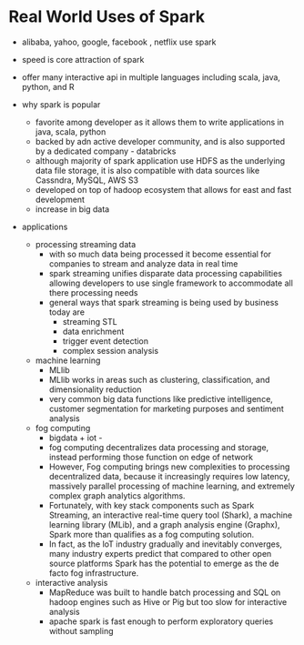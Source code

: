 # Real World Uses of Spark

- alibaba, yahoo, google, facebook , netflix use spark
- speed is core attraction of spark
- offer many interactive api in multiple languages including scala, java, python, and R

- why spark is popular
    - favorite among developer as it allows them to write applications in java, scala, python
    - backed by adn active developer community, and is also supported by a dedicated company - databricks
    - although majority of spark application use HDFS as the underlying data file storage, it is also
      compatible with data sources like Cassndra, MySQL, AWS S3
    - developed on top of hadoop ecosystem that allows for east and fast development
    - increase in big data

- applications
    - processing streaming data
        - with so much data being processed it become essential for companies to stream and analyze data in real time
        - spark streaming unifies disparate data processing capabilities allowing developers to use single framework to accommodate all there processing needs
        - general ways that spark streaming is being used by business today are
            - streaming STL
            - data enrichment
            - trigger event detection
            - complex session analysis
    - machine learning
        - MLlib
        - MLlib works in areas such as clustering, classification, and dimensionality reduction
        - very common big data functions like predictive intelligence, customer segmentation for marketing purposes and sentiment analysis
    - fog computing
        - bigdata + iot -
        - fog computing decentralizes data processing and storage, instead performing those function on edge of network
        - However, Fog computing brings new complexities to processing decentralized data,
          because it increasingly requires low latency, massively parallel processing of machine
          learning, and extremely complex graph analytics algorithms.
        - Fortunately, with key stack components such as Spark Streaming, an interactive real-time
          query tool (Shark), a machine learning library (MLib), and a graph analysis engine
          (Graphx), Spark more than qualifies as a fog computing solution.
        - In fact, as the loT industry gradually and inevitably converges, many industry experts
          predict that compared to other open source platforms Spark has the potential to
          emerge as the de facto fog infrastructure.
    - interactive analysis
        - MapReduce was built to handle batch processing and SQL on hadoop engines such as Hive or Pig but too slow for interactive analysis
        - apache spark is fast enough to perform exploratory queries without sampling